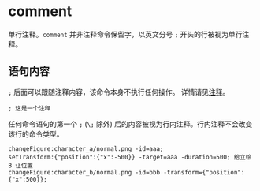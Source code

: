 # comment

单行注释。`comment` 并非注释命令保留字，以英文分号 `;` 开头的行被视为单行注释。

## 语句内容

`;` 后面可以跟随注释内容，该命令本身不执行任何操作。
详情请见[注释](../../webgal-script/base.md#注释)。

```webgal
; 这是一个注释
```

任何命令语句的第一个 `;` (`\;` 除外) 后的内容被视为行内注释。行内注释不会改变该行的命令类型。

```webgal
changeFigure:character_a/normal.png -id=aaa;
setTransform:{"position":{"x":-500}} -target=aaa -duration=500; 给立绘 B 让位置
changeFigure:character_b/normal.png -id=bbb -transform={"position":{"x":500}};
```
